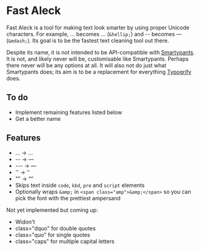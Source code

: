 Fast Aleck
==========

Fast Aleck is a tool for making text look smarter by using proper Unicode characters. For example, ... becomes … (`&hellip;`) and -- becomes — (`&mdash;`). Its goal is to be the fastest text cleaning tool out there.

Despite its name, it is not intended to be API-compatible with [Smartypants](http://daringfireball.net/projects/smartypants/). It is not, and likely never will be, customisable like Smartypants. Perhaps there never will be any options at all. It will also not do just what Smartypants does; its aim is to be a replacement for everything [Typogrify](http://code.google.com/p/typogrify/) does.

To do
-----

* Implement remaining features listed below
* Get a better name

Features
--------

* ... → …
* -- → —
* --- → —
* '' → ‘’
* "" → “”
* Skips text inside `code`, `kbd`, `pre` and `script` elements
* Optionally wraps `&amp;` in `<span class="amp">&amp;</span>` so you can pick the font with the prettiest ampersand

Not yet implemented but coming up:

* Widon't
* class="dquo" for double quotes
* class="quo" for single quotes
* class="caps" for multiple capital letters
